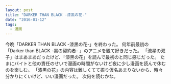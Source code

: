 ```yaml
---
layout: post
title: "DARKER THAN BLACK -漆黒の花-"
date: "2016-01-12"
tags:
  - 漫画
---
```

今晩「DARKER THAN BLACK -漆黒の花-」を終わった。
何年前最初の「Darker than BLACK -黒の契約者- 」のアニメを観て好きだった。
「流星の双子」はまあまあだったけど、「漆黒の花」を読んで最初のと同じ感じだった。
たまにバイトと他の責任のせいで漫画の時間がないけど夜に少し漫画を読んで休むのを楽しむ。
「漆黒の花」の内容は難しくてて振り仮名あまりないから、時々分かりにくいけど、いい漫画だった。
次何を読むかな。

